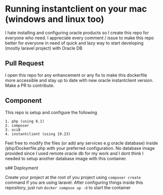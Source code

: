 
# Running instantclient on your mac (windows and linux too)

I hate installing and configuring oracle products so I create this repo for everyone who need. I appreciate every comment / issue to make this repo better for everyone in need of quick and lazy way to start developing (mostly laravel project) with Oracle DB 


## Pull Request

I open this repo for any enhancement or any fix to make this dockerfile more accessible and stay up to date with new oracle instantclient version. Make a PR to contribute.


## Component

This repo is setup and configure the following

    1. php (using 8.1)
    2. composer 
    3. oci8 
    4. instantclient (using 19.23)

Feel free to modify the files (or add any services e.g oracle database) inside /php/Dockerfile.php with your preferred configuration. No database image provided since I used remote oracle db for my work and I dont think I needed to setup another database image with this container.


s## Deployment

Create your project at the root of you project using `composer create` command if you are using laravel. After configuring things inside this repository, just run `docker compose up -d` to start the container